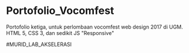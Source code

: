 # Portofolio_Vocomfest
Portofolio ketiga, untuk perlombaan vocomfest web design 2017 di UGM. HTML 5, CSS 3, dan sedikit JS "Responsive"

#MURID_LAB_AKSELERASI
